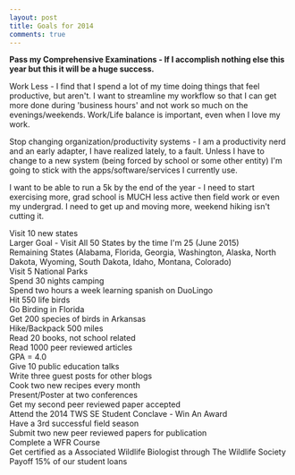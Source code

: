 ```yaml
---
layout: post
title: Goals for 2014
comments: true
---
```



**Pass my Comprehensive Examinations - If I accomplish nothing else this year but this it will be a huge success.**

Work Less - I find that I spend a lot of my time doing things that feel productive, but aren't. I want to streamline my workflow so that I can get more done during 'business hours' and not work so much on the evenings/weekends. Work/Life balance is important, even when I love my work.

Stop changing organization/productivity systems - I am a productivity nerd and an early adapter, I have realized lately, to a fault. Unless I have to change to a new system (being forced by school or some other entity) I'm going to stick with the apps/software/services I currently use. 

I want to be able to run a 5k by the end of the year - I need to start exercising more, grad school is MUCH less active then field work or even my undergrad. I need to get up and moving more, weekend hiking isn't cutting it. 

Visit 10 new states  
     Larger Goal - Visit All 50 States by the time I'm 25 (June 2015)  
     Remaining States (Alabama, Florida, Georgia, Washington, Alaska, North Dakota, Wyoming, South Dakota, Idaho, Montana, Colorado)  
     Visit 5 National Parks  
     Spend 30 nights camping  
     Spend two hours a week learning spanish on DuoLingo  
     Hit 550 life birds  
     Go Birding in Florida  
     Get 200 species of birds in Arkansas  
     Hike/Backpack 500 miles  
     Read 20 books, not school related  
     Read 1000 peer reviewed articles  
     GPA = 4.0  
     Give 10 public education talks  
     Write three guest posts for other blogs  
     Cook two new recipes every month  
     Present/Poster at two conferences  
     Get my second peer reviewed paper accepted  
     Attend the 2014 TWS SE Student Conclave - Win An Award  
     Have a 3rd successful field season  
     Submit two new peer reviewed papers for publication  
     Complete a WFR Course  
     Get certified as a Associated Wildlife Biologist through The Wildlife Society  
     Payoff 15% of our student loans
